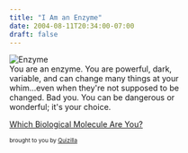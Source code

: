 ```yaml
---
title: "I Am an Enzyme"
date: 2004-08-11T20:34:00-07:00
draft: false
---
```

![Enzyme](https://web.archive.org/web/20040924085445im_/http://images.quizilla.com/S/Sc0tty/1063070533_uresEnzyme.jpg)  
You are an enzyme. You are powerful, dark,  
variable, and can change many things at your  
whim...even when they're not supposed to be  
changed. Bad you. You can be dangerous or  
wonderful; it's your choice.  

[Which Biological Molecule Are You?](https://web.archive.org/web/20040924085445/http://quizilla.com/users/Sc0tty/quizzes/Which%20Biological%20Molecule%20Are%20You%3F/)  

<font size="-3">brought to you by <a href="https://web.archive.org/web/20040924085445/http://quizilla.com/">Quizilla</a></font>
